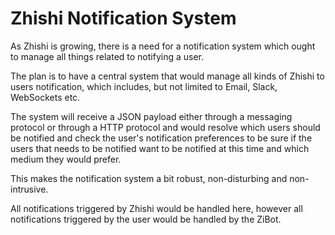 # Zhishi Notification System

As Zhishi is growing, there is a need for a notification system which ought to manage all things related to notifying a user.

The plan is to have a central system that would manage all kinds of Zhishi to users notification, which includes, but not limited to Email, Slack, WebSockets etc.

The system will receive a JSON payload either through a messaging protocol or through a HTTP protocol and would resolve which users should be notified and check the user's notification preferences to be sure if the users that needs to be notified want to be notified at this time and which medium they would prefer.

This makes the notification system a bit robust, non-disturbing and non-intrusive.

All notifications triggered by Zhishi would be handled here, however all notifications triggered by the user would be handled by the ZiBot.

